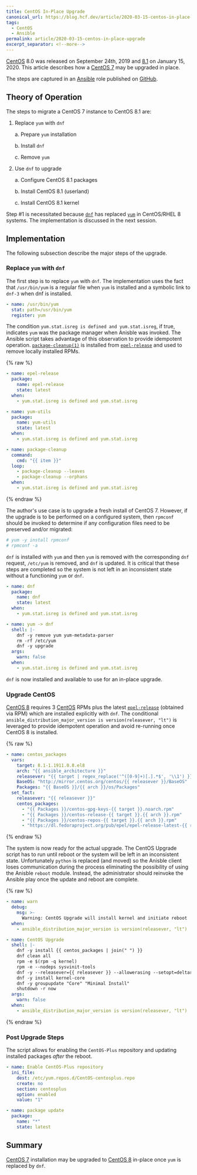 ```yaml
---
title: CentOS In-Place Upgrade
canonical_url: https://blog.hcf.dev/article/2020-03-15-centos-in-place-upgrade/
tags:
  - CentOS
  - Ansible
permalink: article/2020-03-15-centos-in-place-upgrade
excerpt_separator: <!--more-->
---
```


[CentOS] 8.0 was released on September 24th, 2019 and [8.1][CentOS 8] on
January 15, 2020.  This article describes how a [CentOS 7] may be upgraded
in place.
<!--more-->
The steps are captured in an [Ansible] role published on
[GitHub](https://github.com/allen-ball/ball-ansible/blob/master/roles/centos/tasks/main.yml).


## Theory of Operation

The steps to migrate a CentOS 7 instance to CentOS 8.1 are:

1. Replace `yum` with `dnf`

    a. Prepare `yum` installation

    b. Install `dnf`

    c. Remove `yum`

2. Use `dnf` to upgrade

    a. Configure CentOS 8.1 packages

    b. Install CentOS 8.1 (userland)

    c. Install CentOS 8.1 kernel

Step #1 is necessitated because
[`dnf`](https://fedoraproject.org/wiki/DNF?rd=Dnf) has
replaced
[`yum`](https://wiki.centos.org/PackageManagement/Yum) in
CentOS/RHEL 8 systems.  The implementation is discussed in the next session.


## Implementation

The following subsection describe the major steps of the upgrade.


### Replace `yum` with `dnf`

The first step is to replace `yum` with `dnf`.  The implementation uses the
fact that `/usr/bin/yum` is a regular file when `yum` is installed and a
symbolic link to `dnf-3` when dnf is installed.

``` yaml
- name: /usr/bin/yum
  stat: path=/usr/bin/yum
  register: yum
```

The condition `yum.stat.isreg is defined and yum.stat.isreg`, if true,
indicates `yum` was the package manager when Anisble was invoked.  The
Ansible script takes advantage of this observation to provide idempotent
operation.  [`package-cleanup(1)`][package-cleanup(1)] is installed from
[`epel-release`][epel-release] and used to remove locally installed RPMs.

{% raw %}
``` yaml
- name: epel-release
  package:
    name: epel-release
    state: latest
  when:
    - yum.stat.isreg is defined and yum.stat.isreg

- name: yum-utils
  package:
    name: yum-utils
    state: latest
  when:
    - yum.stat.isreg is defined and yum.stat.isreg

- name: package-cleanup
  command:
    cmd: "{{ item }}"
  loop:
    - package-cleanup --leaves
    - package-cleanup --orphans
  when:
    - yum.stat.isreg is defined and yum.stat.isreg
```
{% endraw %}

The author's use case is to upgrade a fresh install of CentOS 7.  However,
if the upgrade is to be performed on a configured system, then `rpmconf`
should be invoked to determine if any configuration files need to be
preserved and/or migrated:

``` bash
# yum -y install rpmconf
# rpmconf -a
```

`dnf` is installed with `yum` and then `yum` is removed with the
corresponding `dnf` request, `/etc/yum` is removed, and `dnf` is updated.
It is critical that these steps are completed so the system is not left in
an inconsistent state without a functioning `yum` or `dnf`.

``` yaml
- name: dnf
  package:
    name: dnf
    state: latest
  when:
    - yum.stat.isreg is defined and yum.stat.isreg

- name: yum -> dnf
  shell: |-
    dnf -y remove yum yum-metadata-parser
    rm -rf /etc/yum
    dnf -y upgrade
  args:
    warn: false
  when:
    - yum.stat.isreg is defined and yum.stat.isreg
```

`dnf` is now installed and available to use for an in-place upgrade.


### Upgrade CentOS

[CentOS 8] requires 3 [CentOS] RPMs plus the latest
[`epel-release`][epel-release] (obtained via RPM) which are installed
explicitly with `dnf`.  The conditional `ansible_distribution_major_version
is version(releasever, "lt")` is leveraged to provide idempotent operation
and avoid re-running once CentOS 8 is installed.

{% raw %}
``` yaml
- name: centos_packages
  vars:
    target: 8.1-1.1911.0.8.el8
    arch: "{{ ansible_architecture }}"
    releasever: "{{ target | regex_replace('^([0-9]+)[.].*$', '\\1') }}"
    BaseOS: "http://mirror.centos.org/centos/{{ releasever }}/BaseOS"
    Packages: "{{ BaseOS }}/{{ arch }}/os/Packages"
  set_fact:
    releasever: "{{ releasever }}"
    centos_packages:
      - "{{ Packages }}/centos-gpg-keys-{{ target }}.noarch.rpm"
      - "{{ Packages }}/centos-release-{{ target }}.{{ arch }}.rpm"
      - "{{ Packages }}/centos-repos-{{ target }}.{{ arch }}.rpm"
      - "https://dl.fedoraproject.org/pub/epel/epel-release-latest-{{ releasever }}.noarch.rpm"
```
{% endraw %}

The system is now ready for the actual upgrade.  The CentOS Upgrade script
has to run until reboot or the system will be left in an inconsistent state.
Unfortunately `python` is replaced (and moved) so the Anisble client loses
communication during the process eliminating the possibility of using the
Anisble `reboot` module.  Instead, the administrator should reinvoke the
Ansible play once the update and reboot are complete.

{% raw %}
``` yaml
- name: warn
  debug:
    msg: >-
      Warning: CentOS Upgrade will install kernel and initiate reboot
  when:
    - ansible_distribution_major_version is version(releasever, "lt")

- name: CentOS Upgrade
  shell: |-
    dnf -y install {{ centos_packages | join(" ") }}
    dnf clean all
    rpm -e $(rpm -q kernel)
    rpm -e --nodeps sysvinit-tools
    dnf -y --releasever={{ releasever }} --allowerasing --setopt=deltarpm=false distro-sync
    dnf -y install kernel-core
    dnf -y groupupdate "Core" "Minimal Install"
    shutdown -r now
  args:
    warn: false
  when:
    - ansible_distribution_major_version is version(releasever, "lt")
```
{% endraw %}


### Post Upgrade Steps

The script allows for enabling the `CentOS-Plus` repository and updating
installed packages *after* the reboot.

``` yaml
- name: Enable CentOS-Plus repository
  ini_file:
    dest: /etc/yum.repos.d/CentOS-centosplus.repo
    create: no
    section: centosplus
    option: enabled
    value: "1"

- name: package update
  package:
    name: "*"
    state: latest
```


## Summary

[CentOS 7] installation may be upgraded to [CentOS 8] in-place once `yum` is
replaced by `dnf`.


[CentOS]: https://centos.org/
[CentOS 7]: https://wiki.centos.org/Manuals/ReleaseNotes/CentOS7.1908
[Centos 8]: https://wiki.centos.org/Manuals/ReleaseNotes/CentOS8.1911

[epel-release]: https://fedoraproject.org/wiki/EPEL

[Ansible]: https://www.ansible.com/

[package-cleanup(1)]: https://linux.die.net/man/1/package-cleanup
